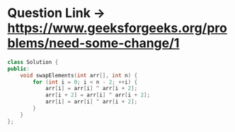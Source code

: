 # Question Link -> https://www.geeksforgeeks.org/problems/need-some-change/1

```cpp
class Solution {
public:
    void swapElements(int arr[], int n) {
        for (int i = 0; i < n - 2; ++i) {
            arr[i] = arr[i] ^ arr[i + 2];
            arr[i + 2] = arr[i] ^ arr[i + 2];
            arr[i] = arr[i] ^ arr[i + 2];
        }
    }
};

`````
